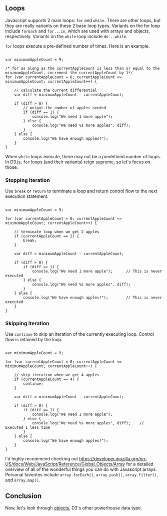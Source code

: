 ## Loops

Javascript supports 2 main loops: `for` and `while`. There are other loops, but they are really variants on these 2 base loop types. Variants on the for loop include `forEach` and `for...in`, which are used with arrays and objects, respectively. Variants on the `while` loop include `do...while`.

`for` loops execute a pre-defined number of times. Here is an example.

```{javascript}

var minimumAppleCount = 9;

/* for as along as the currentAppleCount is less than or equal to the minimumAppleCount, increment the currentAppleCount by 1*/
for (var currentAppleCount = 0; currentAppleCount <= minimumAppleCount; currentAppleCount++) {

    // calculate the current differential
    var diff = minimumAppleCount - currentAppleCount;

    if (diff > 0) {
        // output the number of apples needed
        if (diff == 1) {
            console.log("We need 1 more apple");    
        } else {
            console.log("We need %s more apples", diff);    
        }    
    } else {
        console.log("We have enough apples!");
    }
}

```
When `while` loops execute, there may not be a predefined number of loops. In D3.js, `for` loops (and their variants) reign supreme, so let's focus on those.

### Stopping iteration

Use `break` or `return` to terminate a loop and return control flow to the next execution statement.

```{javascript}

var minimumAppleCount = 9;

for (var currentAppleCount = 0; currentAppleCount <= minimumAppleCount; currentAppleCount++) {

    // terminate loop when we get 2 apples
    if (currentAppleCount == 2) {
        break;
    }

    var diff = minimumAppleCount - currentAppleCount;

    if (diff > 0) {
        if (diff == 1) {
            console.log("We need 1 more apple");      // This is never executed
        } else {
            console.log("We need %s more apples", diff);    
        }    
    } else {
        console.log("We have enough apples!");        // This is never executed
    }
}

```

### Skipping iteration

Use `continue` to skip an iteration of the currently executing loop. Control flow is retained by the loop.

```{javascript}

var minimumAppleCount = 9;

for (var currentAppleCount = 0; currentAppleCount <= minimumAppleCount; currentAppleCount++) {

    // skip iteration when we get 4 apples
    if (currentAppleCount == 4) {
        continue;
    }

    var diff = minimumAppleCount - currentAppleCount;

    if (diff > 0) {
        if (diff == 1) {
            console.log("We need 1 more apple");      
        } else {
            console.log("We need %s more apples", diff);    // Executed 1 less time
        }    
    } else {
        console.log("We have enough apples!");        
    }
}

```

I'd highly recommend checking out <https://developer.mozilla.org/en-US/docs/Web/JavaScript/Reference/Global_Objects/Array> for a detailed overview of all of the wonderful things you can do with Javascript arrays. Personal favorites include `array.forEach()`, `array.push()`, `array.filter()`, and `array.map()`.

## Conclusion

Now, let's look through [objects](../06_objects/objects.md), D3's other powerhouse data type.